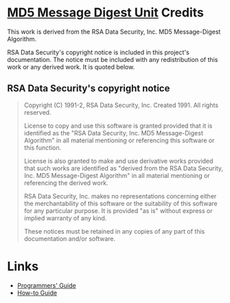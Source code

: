 # [MD5 Message Digest Unit](../MD5.md) Credits

This work is derived from the RSA Data Security, Inc. MD5 Message-Digest Algorithm.

RSA Data Security's copyright notice is included in this project's documentation. The notice must be included with any redistribution of this work or any derived work. It is quoted below.

## RSA Data Security's copyright notice

> Copyright (C) 1991-2, RSA Data Security, Inc. Created 1991. All rights reserved.
>
> License to copy and use this software is granted provided that it is identified
as the "RSA Data Security, Inc. MD5 Message-Digest Algorithm" in all material
mentioning or referencing this software or this function.
>
> License is also granted to make and use derivative works provided that such
works are identified as "derived from the RSA Data Security, Inc. MD5
Message-Digest Algorithm" in all material mentioning or referencing the derived
work.
>
> RSA Data Security, Inc. makes no representations concerning either the
merchantability of this software or the suitability of this software for any
particular purpose. It is provided "as is" without express or implied warranty
of any kind.
>
> These notices must be retained in any copies of any part of this documentation
and/or software.

# Links

* [Programmers' Guide](./API.md)
* [How-to Guide](./HowTo.md)
